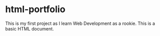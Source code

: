 # html-portfolio
This is my first project as I learn Web Development as a rookie. This is a basic HTML document.
